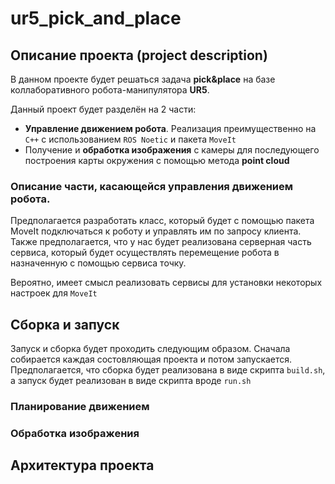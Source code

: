 # ur5_pick_and_place

## Описание проекта (project description)

В данном проекте будет решаться задача **pick&place** на базе коллаборативного робота-манипулятора **UR5**.

Данный проект будет разделён на 2 части:

- **Управление движением робота**. Реализация преимущественно на `С++` с использованием `ROS Noetic` и пакета `MoveIt`
- Получение и **обработка изображения** с камеры для последующего построения карты окружения с помощью метода **point cloud**

### Описание части, касающейся управления движением робота.
Предполагается разработать класс, который будет с помощью пакета MoveIt подключаться к роботу и управлять им по запросу клиента. Также предполагается, что у нас будет реализована серверная часть сервиса, который будет осуществлять перемещение робота в назначенную с помощью сервиса точку.

Вероятно, имеет смысл реализовать сервисы для установки некоторых настроек для `MoveIt`

## Сборка и запуск
Запуск и сборка будет проходить следующим образом. Сначала собирается каждая состовляющая проекта и потом запускается. Предполагается, что сборка будет реализована в виде скрипта `build.sh`, а запуск будет реализован в виде скрипта вроде `run.sh` 

### Планирование движением 

### Обработка изображения

## Архитектура проекта